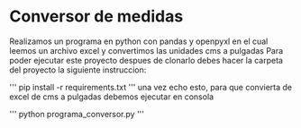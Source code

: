 # Conversor de medidas
Realizamos un programa en python con pandas y openpyxl en el cual leemos un archivo excel y convertimos las unidades cms a pulgadas
Para poder ejecutar este proyecto despues de clonarlo debes hacer la carpeta del proyecto la siguiente instruccion:

'''
pip install -r requirements.txt
'''
una vez echo esto, para que convierta de excel de cms a pulgadas debemos ejecutar en consola

'''
python programa_conversor.py
'''
